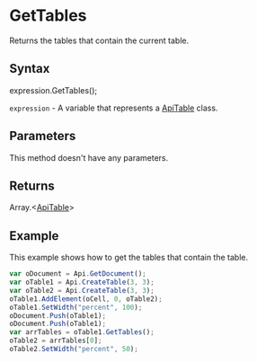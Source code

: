 # GetTables

Returns the tables that contain the current table.

## Syntax

expression.GetTables();

`expression` - A variable that represents a [ApiTable](../ApiTable.md) class.

## Parameters

This method doesn't have any parameters.

## Returns

Array.<[ApiTable](../../ApiTable/ApiTable.md)>

## Example

This example shows how to get the tables that contain the table.

```javascript
var oDocument = Api.GetDocument();
var oTable1 = Api.CreateTable(3, 3);
var oTable2 = Api.CreateTable(3, 3);
oTable1.AddElement(oCell, 0, oTable2);
oTable1.SetWidth("percent", 100);
oDocument.Push(oTable1);
oDocument.Push(oTable1);
var arrTables = oTable1.GetTables();
oTable2 = arrTables[0];
oTable2.SetWidth("percent", 50);
```
